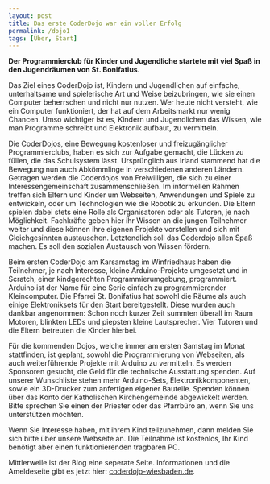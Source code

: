 ```yaml
---
layout: post
title: Das erste CoderDojo war ein voller Erfolg
permalink: /dojo1
tags: [Über, Start]
---
```


**Der Programmierclub für Kinder und Jugendliche startete mit viel Spaß in den Jugendräumen von St. Bonifatius.**

Das Ziel eines CoderDojo ist, Kindern und Jugendlichen auf einfache,
 unterhaltsame und spielerische Art und Weise beizubringen, wie sie einen Computer beherrschen und nicht nur nutzen.
Wer heute nicht versteht, wie ein Computer funktioniert, der hat auf dem Arbeitsmarkt nur wenig Chancen.
Umso wichtiger ist es, Kindern und Jugendlichen das Wissen, wie man Programme schreibt und Elektronik aufbaut, zu vermitteln.

Die CoderDojos, eine Bewegung kostenloser und freizugänglicher Programmierclubs, haben es sich zur Aufgabe gemacht, die Lücken zu füllen, die das Schulsystem lässt.
Ursprünglich aus Irland stammend hat die Bewegung nun auch Abkömmlinge in verschiedenen anderen Ländern.
Getragen werden die Coderdojos von Freiwilligen, die sich zu einer Interessengemeinschaft zusammenschließen.
Im informellen Rahmen treffen sich Eltern und Kinder um Webseiten, Anwendungen und Spiele zu entwickeln, oder um Technologien wie die Robotik zu erkunden.
Die Eltern spielen dabei stets eine Rolle als Organisatoren oder als Tutoren, je nach Möglichkeit.
Fachkräfte geben hier ihr Wissen an die jungen Teilnehmer weiter und diese können ihre eigenen Projekte vorstellen und sich mit Gleichgesinnten austauschen.
Letztendlich soll das Coderdojo allen Spaß machen. Es soll den sozialen Austausch von Wissen fördern.

Beim ersten CoderDojo am Karsamstag im Winfriedhaus haben die Teilnehmer, je nach Interesse, kleine Arduino-Projekte umgesetzt und in Scratch,
einer kindgerechten Programmierumgebung, programmiert.
Arduino ist der Name für eine Serie einfach zu programmierender Kleincomputer.
Die Pfarrei St. Bonifatius hat sowohl die Räume als auch einige Elektroniksets für den Start bereitgestellt.
Diese wurden auch dankbar angenommen: Schon noch kurzer Zeit summten überall im Raum Motoren, blinkten LEDs und piepsten kleine Lautsprecher.
Vier Tutoren und die Eltern betreuten die Kinder hierbei.

Für die kommenden Dojos, welche immer am ersten Samstag im Monat stattfinden, ist geplant, sowohl die Programmierung von Webseiten,
als auch weiterführende Projekte mit Arduino zu vermitteln. Es werden Sponsoren gesucht, die Geld für die technische Ausstattung spenden.
Auf unserer Wunschliste stehen mehr Arduino-Sets, Elektronikkomponenten, sowie ein 3D-Drucker zum anfertigen eigener Bauteile.
Spenden können über das Konto der Katholischen Kirchengemeinde abgewickelt werden.
Bitte sprechen Sie einen der Priester oder das Pfarrbüro an, wenn Sie uns unterstützen möchten.

Wenn Sie Interesse haben, mit ihrem Kind teilzunehmen, dann melden Sie sich bitte über unsere Webseite an.
Die Teilnahme ist kostenlos, Ihr Kind benötigt aber einen funktionierenden tragbaren PC.

Mittlerweile ist der Blog eine seperate Seite.
Informationen und die Ameldeseite gibt es jetzt hier: [coderdojo-wiesbaden.de](https://coderdojo-wiesbaden.de).